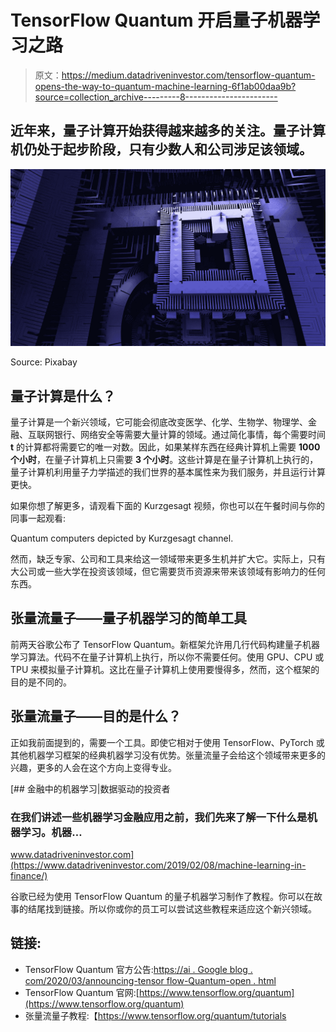 # TensorFlow Quantum 开启量子机器学习之路

> 原文：<https://medium.datadriveninvestor.com/tensorflow-quantum-opens-the-way-to-quantum-machine-learning-6f1ab00daa9b?source=collection_archive---------8----------------------->

## 近年来，量子计算开始获得越来越多的关注。量子计算机仍处于起步阶段，只有少数人和公司涉足该领域。

![](img/a8a7c241e643804a0dcee805c3ebf9a7.png)

Source: Pixabay

## 量子计算是什么？

量子计算是一个新兴领域，它可能会彻底改变医学、化学、生物学、物理学、金融、互联网银行、网络安全等需要大量计算的领域。通过简化事情，每个需要时间 **t** 的计算都将需要它的唯一对数。因此，如果某样东西在经典计算机上需要 **1000 个小时**，在量子计算机上只需要 **3 个小时**。这些计算是在量子计算机上执行的，量子计算机利用量子力学描述的我们世界的基本属性来为我们服务，并且运行计算更快。

如果你想了解更多，请观看下面的 Kurzgesagt 视频，你也可以在午餐时间与你的同事一起观看:

Quantum computers depicted by Kurzgesagt channel.

然而，缺乏专家、公司和工具来给这一领域带来更多生机并扩大它。实际上，只有大公司或一些大学在投资该领域，但它需要货币资源来带来该领域有影响力的任何东西。

## 张量流量子——量子机器学习的简单工具

前两天谷歌公布了 TensorFlow Quantum。新框架允许用几行代码构建量子机器学习算法。代码不在量子计算机上执行，所以你不需要任何。使用 GPU、CPU 或 TPU 来模拟量子计算机。这比在量子计算机上使用要慢得多，然而，这个框架的目的是不同的。

## 张量流量子——目的是什么？

正如我前面提到的，需要一个工具。即使它相对于使用 TensorFlow、PyTorch 或其他机器学习框架的经典机器学习没有优势。张量流量子会给这个领域带来更多的兴趣，更多的人会在这个方向上变得专业。

[](https://www.datadriveninvestor.com/2019/02/08/machine-learning-in-finance/) [## 金融中的机器学习|数据驱动的投资者

### 在我们讲述一些机器学习金融应用之前，我们先来了解一下什么是机器学习。机器…

www.datadriveninvestor.com](https://www.datadriveninvestor.com/2019/02/08/machine-learning-in-finance/) 

谷歌已经为使用 TensorFlow Quantum 的量子机器学习制作了教程。你可以在故事的结尾找到链接。所以你或你的员工可以尝试这些教程来适应这个新兴领域。

## 链接:

*   TensorFlow Quantum 官方公告:[https://ai . Google blog . com/2020/03/announcing-tensor flow-Quantum-open . html](https://ai.googleblog.com/2020/03/announcing-tensorflow-quantum-open.html)
*   TensorFlow Quantum 官网:[https://www.tensorflow.org/quantum](https://www.tensorflow.org/quantum)
*   张量流量子教程:【https://www.tensorflow.org/quantum/tutorials 